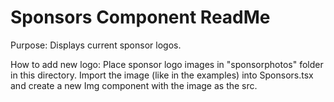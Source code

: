 # Sponsors Component ReadMe

Purpose:
Displays current sponsor logos.

How to add new logo:
Place sponsor logo images in "sponsorphotos" folder in this directory.
Import the image (like in the examples) into Sponsors.tsx and create a new Img component with the image as the src.
